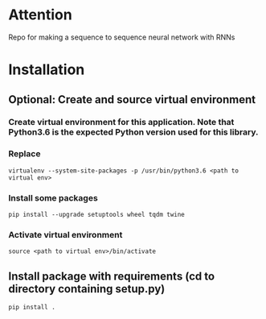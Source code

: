 # Attention
Repo for making a sequence to sequence neural network with RNNs

# Installation

## Optional: Create and source virtual environment

### Create virtual environment for this application. Note that Python3.6 is the expected Python version used for this library.
### Replace <path to virtual env>
`virtualenv --system-site-packages -p /usr/bin/python3.6 <path to virtual env>`

### Install some packages
`pip install --upgrade setuptools wheel tqdm twine`

### Activate virtual environment
`source <path to virtual env>/bin/activate`

## Install package with requirements (cd to directory containing setup.py)
`pip install .`